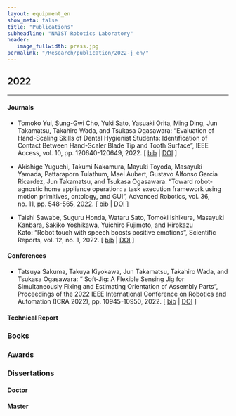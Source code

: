 ```yaml
---
layout: equipment_en
show_meta: false
title: "Publications"
subheadline: "NAIST Robotics Laboratory"
header:
   image_fullwidth: press.jpg
permalink: "/Research/publication/2022-j_en/"
---
```


## 2022
___

#### Journals

- Tomoko Yui, Sung-Gwi Cho, Yuki Sato, Yasuaki Orita, Ming Ding, Jun Takamatsu, Takahiro Wada, and Tsukasa Ogasawara:&nbsp;&ldquo;Evaluation of Hand-Scaling Skills of Dental Hygienist Students: Identification of Contact Between Hand-Scaler Blade Tip and Tooth Surface&rdquo;, IEEE Access,
  vol.&nbsp;10, pp. 120640-120649, 2022.
[&nbsp;<a href="{{ site.url }}{{ site.baseurl }}/others/bib2022/yui_ieee_access2022_bib.html#yui_ieee_access2022">bib</a>&nbsp;| 
<a href="http://dx.doi.org/10.1109/ACCESS.2022.3221751">DOI</a>&nbsp;]

- Akishige Yuguchi, Takumi Nakamura, Mayuki Toyoda, Masayuki Yamada, Pattaraporn Tulathum, Mael Aubert, Gustavo Alfonso Garcia Ricardez, Jun Takamatsu, and Tsukasa Ogasawara:&nbsp;&ldquo;Toward robot-agnostic home appliance operation: a task execution framework using motion primitives, ontology, and GUI&rdquo;, Advanced Robotics,
  vol.&nbsp;36, no.&nbsp;11, pp. 548-565, 2022.
[&nbsp;<a href="{{ site.url }}{{ site.baseurl }}/others/bib2022/yuguchi_AR2022_bib.html#yuguchi_AR2022">bib</a>&nbsp;| 
<a href="http://dx.doi.org/10.1080/01691864.2022.2070422">DOI</a>&nbsp;]

- Taishi Sawabe, Suguru Honda, Wataru Sato, Tomoki Ishikura, Masayuki Kanbara, Sakiko Yoshikawa, Yuichiro Fujimoto, and Hirokazu Kato:&nbsp;&ldquo;Robot touch with speech boosts positive emotions&rdquo;, Scientific Reports,
  vol.&nbsp;12, no.&nbsp;1, 2022.
[&nbsp;<a href="{{ site.url }}{{ site.baseurl }}/others/bib2022/ishikura_SR2022_bib.html#ishikura_SR2022">bib</a>&nbsp;| 
<a href="http://dx.doi.org/10.1038/s41598-022-10503-6">DOI</a>&nbsp;]

#### Conferences

- Tatsuya Sakuma, Takuya Kiyokawa, Jun Takamatsu, Takahiro Wada, and Tsukasa Ogasawara:&nbsp;&ldquo;
  Soft-Jig: A Flexible Sensing Jig for Simultaneously Fixing and Estimating Orientation of Assembly Parts&rdquo;,
  Proceedings of the 2022 IEEE International Conference on Robotics and Automation (ICRA 2022), pp. 10945-10950, 2022.
[&nbsp;<a href="{{ site.url }}{{ site.baseurl }}/others/bib2022/sakuma_icra2022_bib.html#sakuma_icra2022">bib</a>&nbsp;|
<a href="https://dx.doi.org/10.1109/ICRA46639.2022.9812094">DOI</a>&nbsp;]

#### Technical Report

### Books

### Awards

### Dissertations

#### Doctor

#### Master
